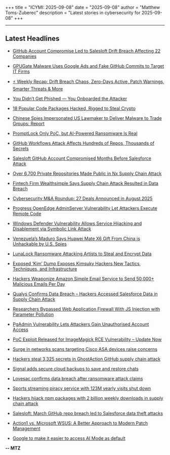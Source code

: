 +++
title = "ICYMI: 2025-09-08"
date = "2025-09-08"
author = "Matthew Toms-Zuberec"
description = "Latest stories in cybersecurity for 2025-09-08"
+++

---------------------------------------------------------------------------
## Latest Headlines
- [GitHub Account Compromise Led to Salesloft Drift Breach Affecting 22 Companies](https://thehackernews.com/2025/09/github-account-compromise-led-to.html)

- [GPUGate Malware Uses Google Ads and Fake GitHub Commits to Target IT Firms](https://thehackernews.com/2025/09/gpugate-malware-uses-google-ads-and.html)

- [⚡ Weekly Recap: Drift Breach Chaos, Zero-Days Active, Patch Warnings, Smarter Threats & More](https://thehackernews.com/2025/09/weekly-recap-drift-breach-chaos-zero.html)

- [You Didn’t Get Phished — You Onboarded the Attacker](https://thehackernews.com/2025/09/you-didnt-get-phished-you-onboarded.html)

- [18 Popular Code Packages Hacked, Rigged to Steal Crypto](https://krebsonsecurity.com/2025/09/18-popular-code-packages-hacked-rigged-to-steal-crypto/)

- [Chinese Spies Impersonated US Lawmaker to Deliver Malware to Trade Groups: Report](https://www.securityweek.com/chinese-spies-impersonated-us-lawmaker-to-deliver-malware-to-trade-groups-report/)

- [PromptLock Only PoC, but AI-Powered Ransomware Is Real](https://www.securityweek.com/promptlock-only-poc-but-ai-powered-ransomware-is-real/)

- [GitHub Workflows Attack Affects Hundreds of Repos, Thousands of Secrets](https://www.securityweek.com/github-workflows-attack-affects-hundreds-of-repos-thousands-of-secrets/)

- [Salesloft GitHub Account Compromised Months Before Salesforce Attack](https://www.securityweek.com/salesloft-github-account-compromised-months-before-salesforce-attack/)

- [Over 6,700 Private Repositories Made Public in Nx Supply Chain Attack](https://www.securityweek.com/over-6700-private-repositories-made-public-in-nx-supply-chain-attack/)

- [Fintech Firm Wealthsimple Says Supply Chain Attack Resulted in Data Breach](https://www.securityweek.com/fintech-firm-wealthsimple-says-supply-chain-attack-resulted-in-data-breach/)

- [Cybersecurity M&A Roundup: 27 Deals Announced in August 2025](https://www.securityweek.com/cybersecurity-ma-roundup-27-deals-announced-in-august-2025/)

- [Progress OpenEdge AdminServer Vulnerability Let Attackers Execute Remote Code](https://cybersecuritynews.com/progress-openedge-adminserver-vulnerability/)

- [Windows Defender Vulnerability Allows Service Hijacking and Disablement via Symbolic Link Attack](https://cybersecuritynews.com/windows-defender-vulnerability/)

- [Venezuela’s Maduro Says Huawei Mate X6 Gift From China is Unhackable by U.S. Spies](https://cybersecuritynews.com/venezuelas-maduro-says-huawei-mate-x6/)

- [LunaLock Ransomware Attacking Artists to Steal and Encrypt Data](https://cybersecuritynews.com/lunalock-ransomware-attacking-artists/)

- [Exposed ‘Kim’ Dump Exposes Kimsuky Hackers New Tactics, Techniques, and Infrastructure](https://cybersecuritynews.com/exposed-kim-dump-exposes-kimsuky-hackers/)

- [Hackers Weaponize Amazon Simple Email Service to Send 50,000+ Malicious Emails Per Day](https://cybersecuritynews.com/hackers-weaponizee-amazon-simple-email-service/)

- [Qualys Confirms Data Breach – Hackers Accessed Salesforce Data in Supply Chain Attack](https://cybersecuritynews.com/qualys-confirms-data-breach/)

- [Researchers Bypassed Web Application Firewall With JS Injection with Parameter Pollution](https://cybersecuritynews.com/researchers-bypassed-web-application-firewall/)

- [PgAdmin Vulnerability Lets Attackers Gain Unauthorised Account Access](https://cybersecuritynews.com/pgadmin-vulnerability/)

- [PoC Exploit Released for ImageMagick RCE Vulnerability – Update Now](https://cybersecuritynews.com/poc-imagemagick-rce-vulnerability/)

- [Surge in networks scans targeting Cisco ASA devices raise concerns](https://www.bleepingcomputer.com/news/security/surge-in-networks-scans-targeting-cisco-asa-devices-raise-concerns/)

- [Hackers steal 3,325 secrets in GhostAction GitHub supply chain attack](https://www.bleepingcomputer.com/news/security/hackers-steal-3-325-secrets-in-ghostaction-github-supply-chain-attack/)

- [Signal adds secure cloud backups to save and restore chats](https://www.bleepingcomputer.com/news/security/signal-adds-secure-cloud-backups-to-save-and-restore-chats/)

- [Lovesac confirms data breach after ransomware attack claims](https://www.bleepingcomputer.com/news/security/lovesac-confirms-data-breach-after-ransomware-attack-claims/)

- [Sports streaming piracy service with 123M yearly visits shut down](https://www.bleepingcomputer.com/news/security/massive-calcio-sports-streaming-piracy-service-with-123m-yearly-visits-shut-down/)

- [Hackers hijack npm packages with 2 billion weekly downloads in supply chain attack](https://www.bleepingcomputer.com/news/security/hackers-hijack-npm-packages-with-2-billion-weekly-downloads-in-supply-chain-attack/)

- [Salesloft: March GitHub repo breach led to Salesforce data theft attacks](https://www.bleepingcomputer.com/news/security/salesloft-march-github-repo-breach-led-to-salesforce-data-theft-attacks/)

- [Action1 vs. Microsoft WSUS: A Better Approach to Modern Patch Management](https://www.bleepingcomputer.com/news/security/action1-vs-microsoft-wsus-a-better-approach-to-modern-patch-management/)

- [Google to make it easier to access AI Mode as default](https://www.bleepingcomputer.com/news/google/google-to-make-it-easier-to-access-ai-mode-as-default/)

**-- MTZ**